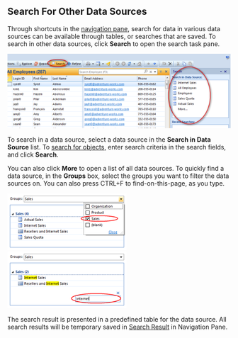 ## Search For Other Data Sources

Through shortcuts in the [navigation pane](../navigate-view-modify-and-control/navigation-pane.md "Navigation Pane"), search for data in various data sources can be available through tables, or searches that are saved. To search in other data sources, click **Search** to open the search task pane.

![ID06BD35EAAB27452A.ID4A29916A32A34D8E.png](media/ID06BD35EAAB27452A.ID4A29916A32A34D8E.png)

To search in a data source, select a data source in the **Search in Data Source** list. To [search for objects](search-for-objects.md "Search for Objects"), enter search criteria in the search fields, and click **Search**.

You can also click **More** to open a list of all data sources. To quickly find a data source, in the **Groups** box, select the groups you want to filter the data sources on. You can also press CTRL+F to find-on-this-page, as you type.

![IDBE5F640397D14578.png](media/IDBE5F640397D14578.png) ![IDACAED0DF6EAF46A5.png](media/IDACAED0DF6EAF46A5.png)

The search result is presented in a predefined table for the data source. All search results will be temporary saved in [Search Result](viewing-search-results.md "Viewing Search Results") in Navigation Pane.